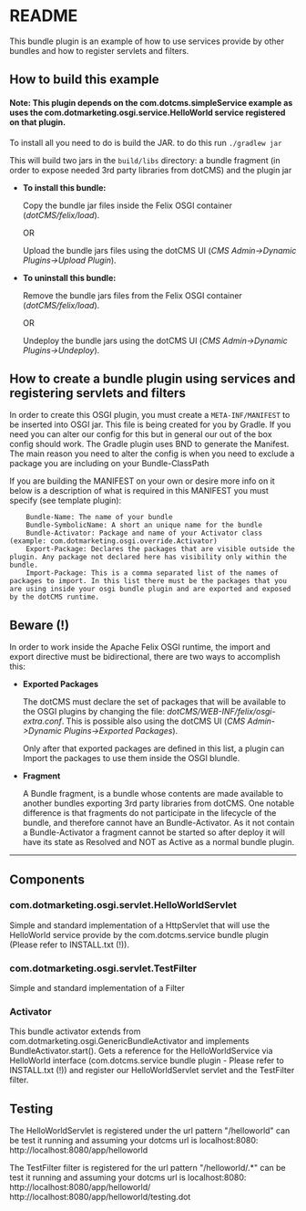 # README

This bundle plugin is an example of how to use services provide by other bundles and how to register servlets and filters.

## How to build this example

#### Note: This plugin depends on the com.dotcms.simpleService example as uses the com.dotmarketing.osgi.service.HelloWorld service registered on that plugin.

To install all you need to do is build the JAR. to do this run
`./gradlew jar`

This will build two jars in the `build/libs` directory: a bundle fragment (in order to expose needed 3rd party libraries from dotCMS) and the plugin jar 

* **To install this bundle:**

    Copy the bundle jar files inside the Felix OSGI container (*dotCMS/felix/load*).
        
    OR
        
    Upload the bundle jars files using the dotCMS UI (*CMS Admin->Dynamic Plugins->Upload Plugin*).

* **To uninstall this bundle:**
    
    Remove the bundle jars files from the Felix OSGI container (*dotCMS/felix/load*).

    OR

    Undeploy the bundle jars using the dotCMS UI (*CMS Admin->Dynamic Plugins->Undeploy*).

## How to create a bundle plugin using services and registering servlets and filters

In order to create this OSGI plugin, you must create a `META-INF/MANIFEST` to be inserted into OSGI jar.
This file is being created for you by Gradle. If you need you can alter our config for this but in general our out of the box config should work.
The Gradle plugin uses BND to generate the Manifest. The main reason you need to alter the config is when you need to exclude a package you are including on your Bundle-ClassPath

If you are building the MANIFEST on your own or desire more info on it below is a description of what is required in this MANIFEST you must specify (see template plugin):

```
    Bundle-Name: The name of your bundle
    Bundle-SymbolicName: A short an unique name for the bundle
    Bundle-Activator: Package and name of your Activator class (example: com.dotmarketing.osgi.override.Activator)
    Export-Package: Declares the packages that are visible outside the plugin. Any package not declared here has visibility only within the bundle.
    Import-Package: This is a comma separated list of the names of packages to import. In this list there must be the packages that you are using inside your osgi bundle plugin and are exported and exposed by the dotCMS runtime.
```

## Beware (!)

In order to work inside the Apache Felix OSGI runtime, the import and export directive must be bidirectional, there are two ways to accomplish this:

* **Exported Packages**

    The dotCMS must declare the set of packages that will be available to the OSGI plugins by changing the file: *dotCMS/WEB-INF/felix/osgi-extra.conf*.
This is possible also using the dotCMS UI (*CMS Admin->Dynamic Plugins->Exported Packages*).

    Only after that exported packages are defined in this list, a plugin can Import the packages to use them inside the OSGI blundle.
    
* **Fragment**

    A Bundle fragment, is a bundle whose contents are made available to another bundles exporting 3rd party libraries from dotCMS.
One notable difference is that fragments do not participate in the lifecycle of the bundle, and therefore cannot have an Bundle-Activator.
As it not contain a Bundle-Activator a fragment cannot be started so after deploy it will have its state as Resolved and NOT as Active as a normal bundle plugin.

---
## Components

### com.dotmarketing.osgi.servlet.HelloWorldServlet

Simple and standard implementation of a HttpServlet that will use
the HelloWorld service provide by the com.dotcms.service bundle plugin (Please refer to INSTALL.txt (!)).

### com.dotmarketing.osgi.servlet.TestFilter

Simple and standard implementation of a Filter

### Activator

This bundle activator extends from com.dotmarketing.osgi.GenericBundleActivator and implements BundleActivator.start().
Gets a reference for the HelloWorldService via HelloWorld interface (com.dotcms.service bundle plugin - Please refer to INSTALL.txt (!)) and register
our HelloWorldServlet servlet and the TestFilter filter.

## Testing

The HelloWorldServlet is registered under the url pattern "/helloworld" can be test it running and assuming your dotcms url is localhost:8080:
    http://localhost:8080/app/helloworld

The TestFilter filter is registered for the url pattern "/helloworld/.*" can be test it running and assuming your dotcms url is localhost:8080:
    http://localhost:8080/app/helloworld/
    http://localhost:8080/app/helloworld/testing.dot
